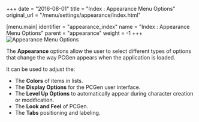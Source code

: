 +++
date = "2016-08-01"
title = "Index : Appearance Menu Options"
original_url = "/menu/settings/appearance/index.html"

[menu.main]
    identifier = "appearance_index"
    name = "Index : Appearance Menu Options"
    parent = "appearance"
        weight = -1
+++
![Appearance Menu Options](../../../images/preferences/appearance.png)

The **Appearance** options allow the user to select different types of
options that change the way PCGen appears when the application is
loaded.

It can be used to adjust the:

-   The **Colors** of items in lists.
-   The **Display Options** for the PCGen user interface.
-   The **Level Up Options** to automatically appear during character
    creation or modification.
-   The **Look and Feel** of PCGen.
-   The **Tabs** positioning and labeling.



